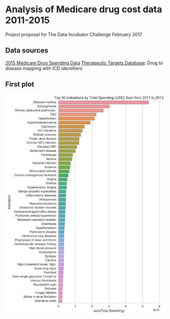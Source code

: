 # Analysis of Medicare drug cost data 2011-2015

Project proposal for The Data Incubator Challenge February 2017

## Data sources

[2015 Medicare Drug Spending Data](https://www.cms.gov/Research-Statistics-Data-and-Systems/Statistics-Trends-and-Reports/Information-on-Prescription-Drugs/2015MedicareData.html)
[Therapeutic Targets Database](http://bidd.nus.edu.sg/BIDD-Databases/TTD/TTD_Download.asp): Drug to disease mapping with ICD identifiers

## First plot

![Plot 1](https://github.com/dariodata/medicare-drug-cost/blob/master/Top_50_indications_spending.png)
